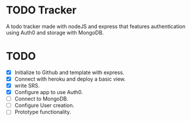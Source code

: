 # TODO Tracker

A todo tracker made with nodeJS and express that features authentication using Auth0 and storage with MongoDB.


# TODO
- [x] Initialize to Github and template with express.
- [x] Connect with heroku and deploy a basic view.
- [x] write SRS.
- [x] Configure app to use Auth0.
- [ ] Connect to MongoDB.
- [ ] Configure User creation.
- [ ] Prototype functionality.
